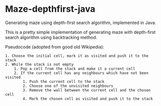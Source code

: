 # Maze-depthfirst-java
Generating maze using depth-first search algorithm, implemented in Java.

This is a pretty simple implementation of generating maze with depth-first search algorithm using backtracking method.

Pseudocode (adopted from good old Wikipedia):

    1. Choose the initial cell, mark it as visited and push it to the stack
    2. While the stack is not empty
        1. Pop a cell from the stack and make it a current cell
        2. If the current cell has any neighbours which have not been visited
            1. Push the current cell to the stack
            2. Choose one of the unvisited neighbours
            3. Remove the wall between the current cell and the chosen cell
            4. Mark the chosen cell as visited and push it to the stack
